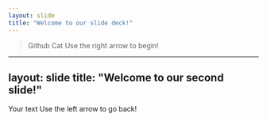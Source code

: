 ```yaml
---
layout: slide
title: "Welcome to our slide deck!"
---
```

>Github Cat
Use the right arrow to begin!

---
layout: slide
title: "Welcome to our second slide!"
---

Your text
Use the left arrow to go back!
